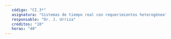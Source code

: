 ```yaml
---
   código: "CI.3*"
   asignatura: "Sistemas de tiempo real con requerimientos heterogéneo"
   responsable: "Dr. J. Urriza"
   créditos: "10"
   horas: "40"
---
```

